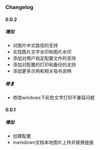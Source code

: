 ### Changelog

#### 0.0.2

##### 增加

- 对图片中文路径的支持
- 实现图片文字水印和图片水印
- 添加对用户指定配置文件的支持
- 添加对配置的打印和备份的支持
- 添加更多示例和相关指令说明

##### 修复

- 修改windows下彩色文字打印不兼容问题


#### 0.0.1

##### 增加

- 创建配置
- markdown文档本地图片上传并替换链接

